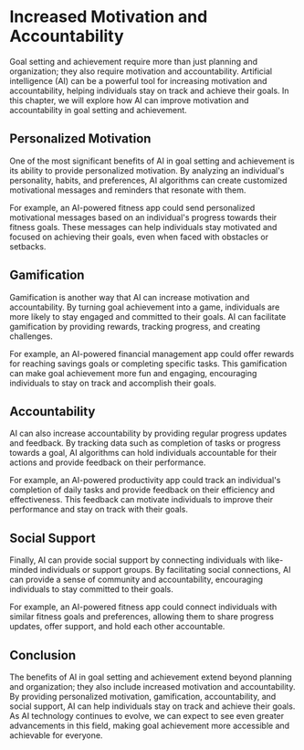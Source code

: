 Increased Motivation and Accountability
==================================================================================================

Goal setting and achievement require more than just planning and organization; they also require motivation and accountability. Artificial intelligence (AI) can be a powerful tool for increasing motivation and accountability, helping individuals stay on track and achieve their goals. In this chapter, we will explore how AI can improve motivation and accountability in goal setting and achievement.

Personalized Motivation
-----------------------

One of the most significant benefits of AI in goal setting and achievement is its ability to provide personalized motivation. By analyzing an individual's personality, habits, and preferences, AI algorithms can create customized motivational messages and reminders that resonate with them.

For example, an AI-powered fitness app could send personalized motivational messages based on an individual's progress towards their fitness goals. These messages can help individuals stay motivated and focused on achieving their goals, even when faced with obstacles or setbacks.

Gamification
------------

Gamification is another way that AI can increase motivation and accountability. By turning goal achievement into a game, individuals are more likely to stay engaged and committed to their goals. AI can facilitate gamification by providing rewards, tracking progress, and creating challenges.

For example, an AI-powered financial management app could offer rewards for reaching savings goals or completing specific tasks. This gamification can make goal achievement more fun and engaging, encouraging individuals to stay on track and accomplish their goals.

Accountability
--------------

AI can also increase accountability by providing regular progress updates and feedback. By tracking data such as completion of tasks or progress towards a goal, AI algorithms can hold individuals accountable for their actions and provide feedback on their performance.

For example, an AI-powered productivity app could track an individual's completion of daily tasks and provide feedback on their efficiency and effectiveness. This feedback can motivate individuals to improve their performance and stay on track with their goals.

Social Support
--------------

Finally, AI can provide social support by connecting individuals with like-minded individuals or support groups. By facilitating social connections, AI can provide a sense of community and accountability, encouraging individuals to stay committed to their goals.

For example, an AI-powered fitness app could connect individuals with similar fitness goals and preferences, allowing them to share progress updates, offer support, and hold each other accountable.

Conclusion
----------

The benefits of AI in goal setting and achievement extend beyond planning and organization; they also include increased motivation and accountability. By providing personalized motivation, gamification, accountability, and social support, AI can help individuals stay on track and achieve their goals. As AI technology continues to evolve, we can expect to see even greater advancements in this field, making goal achievement more accessible and achievable for everyone.
